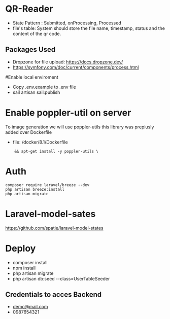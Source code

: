 # QR-Reader
- State Pattern : Submitted, onProcessing, Processed
- file's table: System should store the file name, timestamp, status and the content of the qr code.

## Packages Used 
- Dropzone for file upload: https://docs.dropzone.dev/
- https://symfony.com/doc/current/components/process.html

#Enable local enviroment
- Copy .env.example to .env file
- sail artisan sail:publish

# Enable poppler-util on server
To image generation we will use poppler-utils this library was prepiusly added over Dockerfile
- file: /docker/8.1/Dockerfile
```
    && apt-get install -y poppler-utils \
```

# Auth
```
composer require laravel/breeze --dev
php artisan breeze:install
php artisan migrate
```
# Laravel-model-sates
https://github.com/spatie/laravel-model-states


# Deploy 
- composer install
- npm install
- php artisan migrate
- php artisan db:seed --class=UserTableSeeder


## Credentials to acces Backend
- demo@mail.com
- 0987654321

